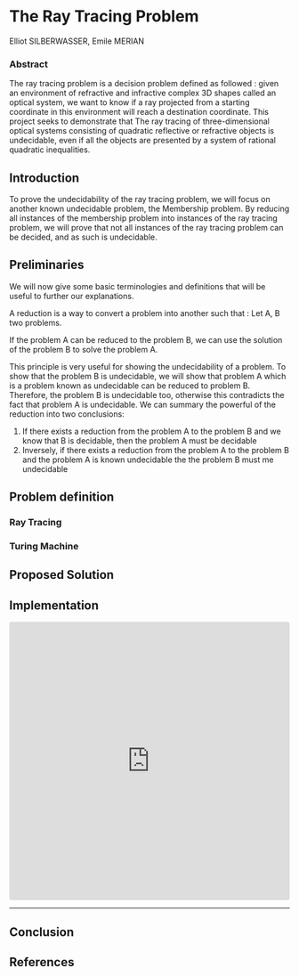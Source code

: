 # The Ray Tracing Problem
Elliot SILBERWASSER, Emile MERIAN

### Abstract

The ray tracing problem is a decision problem defined as followed : given an environment of refractive and infractive complex 3D shapes called an optical system, we want to know if a ray projected from a starting coordinate in this environment will reach a destination coordinate. This project seeks to demonstrate that The ray tracing of three-dimensional optical systems consisting of quadratic reflective or refractive objects is undecidable, even if all the objects are presented by a system of rational quadratic inequalities.

## Introduction

To prove the undecidability of the ray tracing problem, we will focus on another known undecidable problem, the Membership problem. By reducing all instances of the membership problem into instances of the ray tracing problem, we will prove that not all instances of the ray tracing problem can be decided, and as such is undecidable.

## Preliminaries

We will now give some basic terminologies and definitions that will be useful to further our explanations. 

A reduction is a way to convert a problem into another such that : Let A, B two problems.

If the problem A can be reduced to the problem B, we can use the solution of the problem B to solve the
problem A.

This principle is very useful for showing the undecidability of a problem. To show that the problem B is
undecidable, we will show that problem A which is a problem known as undecidable can be reduced to
problem B. Therefore, the problem B is undecidable too, otherwise this contradicts the fact that problem
A is undecidable.
We can summary the powerful of the reduction into two conclusions:
1. If there exists a reduction from the problem A to the problem B and we know that B is decidable,
then the problem A must be decidable
2. Inversely, if there exists a reduction from the problem A to the problem B and the problem A is known
undecidable the the problem B must me undecidable

## Problem definition

### Ray Tracing

### Turing Machine

## Proposed Solution

## Implementation

<iframe src="https://d85szx.csb.app/"
     style="width:100%; height:500px; border:0; border-radius: 4px; overflow:hidden;"
     title="Ray Tracing Problem Project"
     allow="accelerometer; ambient-light-sensor; camera; encrypted-media; geolocation; gyroscope; hid; microphone; midi; payment; usb; vr; xr-spatial-tracking"
     sandbox="allow-forms allow-modals allow-popups allow-presentation allow-same-origin allow-scripts"
   ></iframe>

***

## Conclusion

## References
